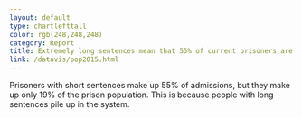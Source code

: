 ```yaml
---
layout: default
type: chartlefttall
color: rgb(248,248,248)
category: Report
title: Extremely long sentences mean that 55% of current prisoners are incarcerated for violent offenses.
link: /datavis/pop2015.html
---
```

 Prisoners with short sentences make up 55% of admissions, but they make up only 19% of the prison population. This is
 because people with long sentences pile up in the system.